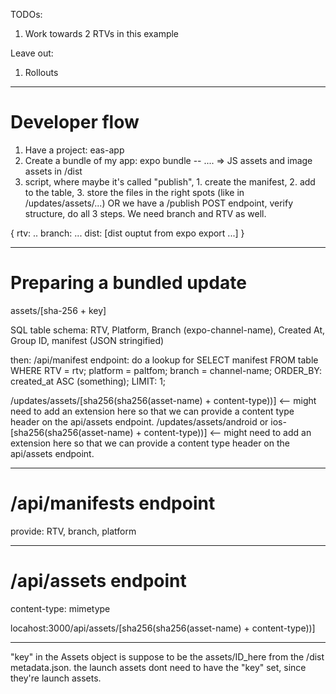 TODOs:

1. Work towards 2 RTVs in this example

Leave out:

1. Rollouts

---

# Developer flow

1. Have a project: eas-app
2. Create a bundle of my app: expo bundle -- .... => JS assets and image assets in /dist
3. script, where maybe it's called "publish", 1. create the manifest, 2. add to the table, 3. store the files in the right spots (like in /updates/assets/...) OR we have a /publish POST endpoint, verify structure, do all 3 steps. We need branch and RTV as well.

{
rtv: ..
branch: ...
dist: [dist ouptut from expo export ...]
}

---

# Preparing a bundled update

assets/[sha-256 + key]

SQL table schema:
RTV, Platform, Branch (expo-channel-name), Created At, Group ID, manifest (JSON stringified)

then: /api/manifest endpoint: do a lookup for SELECT manifest FROM table WHERE RTV = rtv; platform = paltfom; branch = channel-name; ORDER_BY: created_at ASC (something); LIMIT: 1;

/updates/assets/[sha256(sha256(asset-name) + content-type))] <-- might need to add an extension here so that we can provide a content type header on the api/assets endpoint.
/updates/assets/android or ios-[sha256(sha256(asset-name) + content-type))] <-- might need to add an extension here so that we can provide a content type header on the api/assets endpoint.

---

# /api/manifests endpoint

provide: RTV, branch, platform

---

# /api/assets endpoint

content-type: mimetype

locahost:3000/api/assets/[sha256(sha256(asset-name) + content-type))]

---

"key" in the Assets object is suppose to be the assets/ID_here from the /dist metadata.json. the launch assets dont need to have the "key" set, since they're launch assets.
